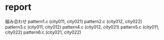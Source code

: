 # report

組み合わせ
pattern1.c	(city011, city021)
pattern2.c	(city012, city022)
pattern3.c	(city011, city012)
pattern4.c	(city012, city021)
pattern5.c	(city011, city022)
pattern6.c	(city021, city022)
